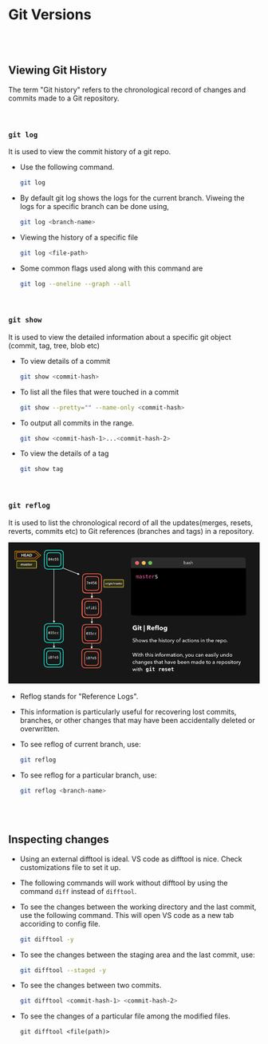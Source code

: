 # Git Versions

<br>
<br>

## Viewing Git History

The term "Git history" refers to the chronological record of changes and commits made to a Git repository.

<br>

### `git log`

It is used to view the commit history of a git repo.

- Use the following command.

  ```bash
  git log
  ```

* By default git log shows the logs for the current branch. Viweing the logs for a specific branch can be done using,

  ```bash
  git log <branch-name>
  ```

* Viewing the history of a specific file

  ```bash
  git log <file-path>
  ```

* Some common flags used along with this command are

  ```bash
  git log --oneline --graph --all
  ```

<br>

### `git show`

It is used to view the detailed information about a specific git object (commit, tag, tree, blob etc)

- To view details of a commit

  ```bash
  git show <commit-hash>
  ```

- To list all the files that were touched in a commit

  ```bash
  git show --pretty="" --name-only <commit-hash>
  ```

- To output all commits in the range.

  ```bash
  git show <commit-hash-1>...<commit-hash-2>
  ```

- To view the details of a tag

  ```bash
  git show tag
  ```

<br>

### `git reflog`

It is used to list the chronological record of all the updates(merges, resets, reverts, commits etc) to Git references (branches and tags) in a repository.

![reflog](./_assets/reflog.gif)

- Reflog stands for "Reference Logs".
- This information is particularly useful for recovering lost commits, branches, or other changes that may have been accidentally deleted or overwritten.

- To see reflog of current branch, use:

  ```bash
  git reflog
  ```

- To see reflog for a particular branch, use:

  ```bash
  git reflog <branch-name>
  ```

<br>
<br>

## Inspecting changes

- Using an external difftool is ideal. VS code as difftool is nice. Check customizations file to set it up.
- The following commands will work without difftool by using the command `diff` instead of `difftool`.

- To see the changes between the working directory and the last commit, use the following command. This will open VS code as a new tab accoriding to config file.

  ```bash
  git difftool -y
  ```

- To see the changes between the staging area and the last commit, use:

  ```bash
  git difftool --staged -y
  ```

- To see the changes between two commits.

  ```bash
  git difftool <commit-hash-1> <commit-hash-2>
  ```

- To see the changes of a particular file among the modified files.

  ```
  git difftool <file(path)>
  ```

<br>
<br>

